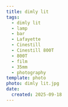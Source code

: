 ```yaml
---
title: dimly lit
tags:
  - dimly lit
  - lamp
  - bar
  - Lafayette
  - Cinestill
  - Cinestill 800T
  - 800T
  - film
  - 35mm
  - photography
template: photo
photo: dimly lit.jpg
date:
  created: 2025-09-18
---
```

